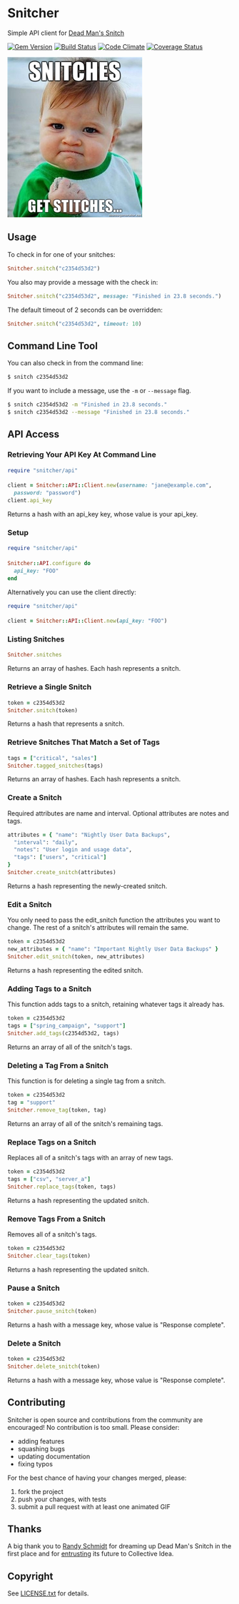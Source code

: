 # Snitcher

Simple API client for [Dead Man's Snitch](https://deadmanssnitch.com)

[![Gem Version](https://badge.fury.io/rb/snitcher.png)](http://badge.fury.io/rb/snitcher)
[![Build Status](https://travis-ci.org/deadmanssnitch/snitcher.png?branch=master)](https://travis-ci.org/deadmanssnitch/snitcher)
[![Code Climate](https://codeclimate.com/github/deadmanssnitch/snitcher.png)](https://codeclimate.com/github/deadmanssnitch/snitcher)
[![Coverage Status](https://coveralls.io/repos/deadmanssnitch/snitcher/badge.png)](https://coveralls.io/r/deadmanssnitch/snitcher)

![Snitches get Stitches](doc/get_them_stitches.jpg)

## Usage

To check in for one of your snitches:

```ruby
Snitcher.snitch("c2354d53d2")
```

You also may provide a message with the check in:

```ruby
Snitcher.snitch("c2354d53d2", message: "Finished in 23.8 seconds.")
```

The default timeout of 2 seconds can be overridden:

```ruby
Snitcher.snitch("c2354d53d2", timeout: 10)
```

## Command Line Tool

You can also check in from the command line:

```bash
$ snitch c2354d53d2
```

If you want to include a message, use the `-m` or `--message` flag.

```bash
$ snitch c2354d53d2 -m "Finished in 23.8 seconds."
$ snitch c2354d53d2 --message "Finished in 23.8 seconds."
```

## API Access

### Retrieving Your API Key At Command Line

```ruby
require "snitcher/api"

client = Snitcher::API::Client.new(username: "jane@example.com",
  password: "password")
client.api_key
```

Returns a hash with an api_key key, whose value is your api_key.

### Setup

```ruby
require "snitcher/api"

Snitcher::API.configure do
  api_key: "FOO"
end
```

Alternatively you can use the client directly:
```ruby
require "snitcher/api"

client = Snitcher::API::Client.new(api_key: "FOO")
```

### Listing Snitches

```ruby
Snitcher.snitches
```

Returns an array of hashes. Each hash represents a snitch.

### Retrieve a Single Snitch

```ruby
token = c2354d53d2
Snitcher.snitch(token)
```

Returns a hash that represents a snitch.

### Retrieve Snitches That Match a Set of Tags

```ruby
tags = ["critical", "sales"]
Snitcher.tagged_snitches(tags)
```

Returns an array of hashes. Each hash represents a snitch.

### Create a Snitch

Required attributes are name and interval. Optional attributes are notes and tags.

```ruby
attributes = { "name": "Nightly User Data Backups",
  "interval": "daily",
  "notes": "User login and usage data",
  "tags": ["users", "critical"]
}
Snitcher.create_snitch(attributes)
```

Returns a hash representing the newly-created snitch.

### Edit a Snitch

You only need to pass the edit_snitch function the attributes you want to change. The rest of a snitch's attributes will remain the same.

```ruby
token = c2354d53d2
new_attributes = { "name": "Important Nightly User Data Backups" }
Snitcher.edit_snitch(token, new_attributes)
```

Returns a hash representing the edited snitch.

### Adding Tags to a Snitch

This function adds tags to a snitch, retaining whatever tags it already has.

```ruby
token = c2354d53d2
tags = ["spring_campaign", "support"]
Snitcher.add_tags(c2354d53d2, tags)
```

Returns an array of all of the snitch's tags.

### Deleting a Tag From a Snitch

This function is for deleting a single tag from a snitch.

```ruby
token = c2354d53d2
tag = "support"
Snitcher.remove_tag(token, tag)
```

Returns an array of all of the snitch's remaining tags.

### Replace Tags on a Snitch

Replaces all of a snitch's tags with an array of new tags.

```ruby
token = c2354d53d2
tags = ["csv", "server_a"]
Snitcher.replace_tags(token, tags)
```

Returns a hash representing the updated snitch.

### Remove Tags From a Snitch

Removes all of a snitch's tags.

```ruby
token = c2354d53d2
Snitcher.clear_tags(token)
```

Returns a hash representing the updated snitch.

### Pause a Snitch

```ruby
token = c2354d53d2
Snitcher.pause_snitch(token)
```

Returns a hash with a message key, whose value is "Response complete".

### Delete a Snitch

```ruby
token = c2354d53d2
Snitcher.delete_snitch(token)
```

Returns a hash with a message key, whose value is "Response complete".

## Contributing

Snitcher is open source and contributions from the community are encouraged! No
contribution is too small. Please consider:

* adding features
* squashing bugs
* updating documentation
* fixing typos

For the best chance of having your changes merged, please:

1. fork the project
2. push your changes, with tests
3. submit a pull request with at least one animated GIF

## Thanks

A big thank you to [Randy Schmidt](https://github.com/r38y) for dreaming up
Dead Man's Snitch in the first place and for
[entrusting](http://r38y.com/dead-mans-snitch-sold) its future to Collective
Idea.

## Copyright

See [LICENSE.txt](LICENSE.txt) for details.
